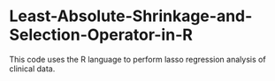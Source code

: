 # Least-Absolute-Shrinkage-and-Selection-Operator-in-R
This code uses the R language to perform lasso regression analysis of clinical data.

